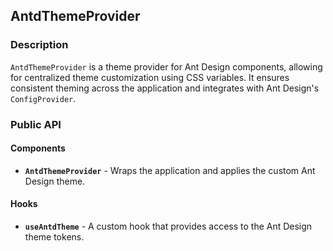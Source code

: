 ## AntdThemeProvider

### Description

`AntdThemeProvider` is a theme provider for Ant Design components, allowing for centralized theme customization using CSS variables. It ensures consistent theming across the application and integrates with Ant Design's `ConfigProvider`.

### Public API

#### Components

-   **`AntdThemeProvider`** - Wraps the application and applies the custom Ant Design theme.

#### Hooks

-   **`useAntdTheme`** - A custom hook that provides access to the Ant Design theme tokens.
